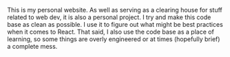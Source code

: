 This is my personal website. As well as serving as a clearing house for stuff related to web dev, it is also a personal project. I try and make this code base as clean as possible. I use it to figure out what might be best practices when it comes to React. That said, I also use the code base as a place of learning, so some things are overly engineered or at times (hopefully brief) a complete mess. 